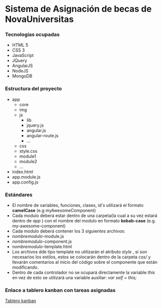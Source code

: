 # Sistema de Asignación de becas de NovaUniversitas

### Tecnologías ocupadas
* HTML 5  
* CSS 3  
* JavaScript  
* JQuery  
* AngularJS  
* NodeJS  
* MongoDB

### Estructura del proyecto
* app  
  * core
  * img  
  * js  
    * lib   
     * jquery.js  
     * angular.js  
     * angular-route.js  
     * ...  
  * css  
   * style.css
  * module1  
  * module2  
  * ...
* index.html  
* app.module.js  
* app.config.js

### Estándares
* El nombre de variables, funciones, clases, id's utilizará el formato **camelCase** (e.g myAwesomeComponent)  
* Cada modulo deberá estar dentro de una carpeta(la cual a su vez estará dentro de _app_ ) con el nombre del modulo en formato **kebab-case** (e.g. my-awesome-component)    
* Cada modulo deberá contener los 3 siguientes archivos:  
 * _nombremodulo_-module.js   
 * _nombremodulo_-component.js  
 * _nombremodulo_-template.html  
* Los archivos dde tipo template no utilizarán el atributo _style_ , si son necesarios los estilos, estos se colocarán dentro de la carpeta _css/_ y llevarán comentarios al inicio del código sobre el componente que están modificando.
* Dentro de cada controlador no se ocupará directamente la variable _this_ en vez de esto se utilizará una variable auxiliar: _var self = this;_

### Enlace a tablero kanban con tareas asignadas

[Tablero kanban](http://yuk0781.000webhostapp.com/kanboard)

 
